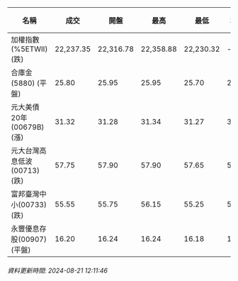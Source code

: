 | 名稱 | 成交 | 開盤 | 最高 | 最低 | 均價 | 成交金額(億) | 昨收 | 漲跌幅 | 漲跌 | 總量 | 昨量 | 振幅 |
| -------- | -------- | -------- | -------- |-------- | -------- | -------- |-------- |-------- |-------- | -------- | -------- |-------- |
|加權指數(%5ETWII) (跌)|22,237.35|22,316.78|22,358.88|22,230.32|-|2,263.56|22,429.10|0.85%|191.75|5,908,240|0|0.57%|
|合庫金(5880) (平盤)|25.80|25.95|25.95|25.70|25.80|0.678|25.80|0.00%|0.00|2,628|5,760|0.97%|
|元大美債20年(00679B) (漲)|31.32|31.28|31.34|31.27|31.31|12.77|31.06|0.84%|0.26|40,782|104,399|0.23%|
|元大台灣高息低波(00713) (跌)|57.75|57.90|57.90|57.65|57.78|3.21|57.80|0.09%|0.05|5,558|7,415|0.43%|
|富邦臺灣中小(00733) (跌)|55.55|55.75|56.15|55.25|55.66|0.240|55.85|0.54%|0.30|432|869|1.61%|
|永豐優息存股(00907) (平盤)|16.20|16.24|16.24|16.18|16.20|0.920|16.20|0.00%|0.00|5,678|9,205|0.37%|
###### 資料更新時間: 2024-08-21 12:11:46